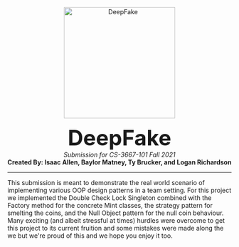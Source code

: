<p align="center">
  <img src="https://png.pngtree.com/templates/sm/20180616/sm_5b2495b2ae2c9.jpg" alt="DeepFake" height="250" />
</p>
<p align="center">
  <font size="8"><strong>DeepFake</strong></font><br/>
  <i>Submission for CS-3667-101 Fall 2021</i><br/>
  <strong>Created By: Isaac Allen, Baylor Matney, Ty Brucker, and Logan Richardson</strong></br>
</p>

---
This submission is meant to demonstrate the real world scenario of implementing various OOP design patterns in a team setting. For this project we implemented the Double Check Lock Singleton combined with the Factory method for the concrete Mint classes, the strategy pattern for smelting the coins, and the Null Object pattern for the null coin behaviour. Many exciting (and albeit stressful at times) hurdles were overcome to get this project to its current fruition and some mistakes were made along the we but we're proud of this and we hope you enjoy it too. 
